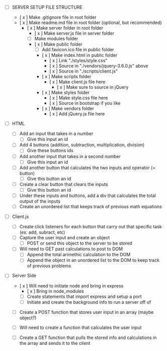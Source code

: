 - [ ] SERVER SETUP FILE STRUCTURE
    - [ x ] Make .gitignore file in root folder
    - [ x ] Make readme.md file in root folder (optional, but recommended)
        - [ x ] Make server folder in root folder
            - [ x ] Make server.js file in server folder
            - [ ] Make modules folder
            - [ x ] Make public folder
                - [ ] Add favicon.ico file in public folder
                - [ x ] Make index.html in public folder
                    - [ x ] Link "./styles/style.css"
                    - [ x ] Source in "./vendors/jquery-3.6.0.js" above
                    - [ x ] Source in "./scripts/client.js" 
                - [ x ] Make scripts folder
                    - [ x ] Make client.js file here
                        - [ x ] Make sure to source in jQuery
                - [ x ] Make styles folder
                    - [ x ] Make style.css file here
                    - [ x ] Source in bootstrap if you like
                - [ x ] Make vendors folder
                    - [ x ] Add jQuery.js file here

- [ ] HTML
    - [ ] Add an input that takes in a number
        - [ ] Give this input an id 
    - [ ] Add 4 buttons (addition, subtraction, multiplication, division)
        - [ ] Give these buttons ids
    - [ ] Add another input that takes in a second number
        - [ ] Give this input an id
    - [ ] Add another button that calculates the two inputs and operator (= button)
        - [ ] Give this button an id
    - [ ] Create a clear button that clears the inputs
        - [ ] Give this button an id
    - [ ] Under these inputs and buttons, add a div that calculates the total output of the   inputs
    - [ ] Create an unordered list that keeps track of previous math equations

- [ ] Client.js
    - [ ] Create click listeners for each button that carry out that specific task (ex: add,   subract, etc)
    - [ ] Capture the user input and create an object
        - [ ] POST or send this object to the server to be stored
    - [ ] Will need to GET past calculations to post to DOM
        - [ ] Append the total arimethic calculation to the DOM
        - [ ] Append the object in an unordered list to the DOM to keep track of previous problems

- [ ] Server Side
    - [ x ] Will need to initiate node and bring in express
        - [ x ] Bring in node_modules 
        - [ ] Create statements that import express and setup a port
        - [ ] Initiate and create the background info to run a server off of
    - [ ] Create a POST function that stores user input in an array (maybe object?)
    - [ ] Will need to create a function that calculates the user input 
    - [ ] Create a GET function that pulls the stored info and calculations in the array and sends it to the client
    
